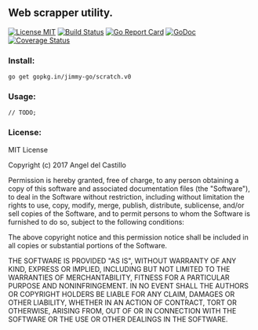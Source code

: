 ## Web scrapper utility.

[![License MIT](https://img.shields.io/npm/l/express.svg)](http://opensource.org/licenses/MIT)
[![Build Status](https://travis-ci.org/jimmy-go/scratch.svg?branch=master)](https://travis-ci.org/jimmy-go/scratch)
[![Go Report Card](https://goreportcard.com/badge/github.com/jimmy-go/scratch)](https://goreportcard.com/report/github.com/jimmy-go/scratch)
[![GoDoc](http://godoc.org/github.com/jimmy-go/scratch?status.png)](http://godoc.org/github.com/jimmy-go/scratch)
[![Coverage Status](https://coveralls.io/repos/github/jimmy-go/scratch/badge.svg?branch=master)](https://coveralls.io/github/jimmy-go/scratch?branch=master)

### Install:
```
go get gopkg.in/jimmy-go/scratch.v0
```

### Usage:

```
// TODO;
```

### License:

MIT License

Copyright (c) 2017 Angel del Castillo

Permission is hereby granted, free of charge, to any person obtaining a copy
of this software and associated documentation files (the "Software"), to deal
in the Software without restriction, including without limitation the rights
to use, copy, modify, merge, publish, distribute, sublicense, and/or sell
copies of the Software, and to permit persons to whom the Software is
furnished to do so, subject to the following conditions:

The above copyright notice and this permission notice shall be included in all
copies or substantial portions of the Software.

THE SOFTWARE IS PROVIDED "AS IS", WITHOUT WARRANTY OF ANY KIND, EXPRESS OR
IMPLIED, INCLUDING BUT NOT LIMITED TO THE WARRANTIES OF MERCHANTABILITY,
FITNESS FOR A PARTICULAR PURPOSE AND NONINFRINGEMENT. IN NO EVENT SHALL THE
AUTHORS OR COPYRIGHT HOLDERS BE LIABLE FOR ANY CLAIM, DAMAGES OR OTHER
LIABILITY, WHETHER IN AN ACTION OF CONTRACT, TORT OR OTHERWISE, ARISING FROM,
OUT OF OR IN CONNECTION WITH THE SOFTWARE OR THE USE OR OTHER DEALINGS IN THE
SOFTWARE.
